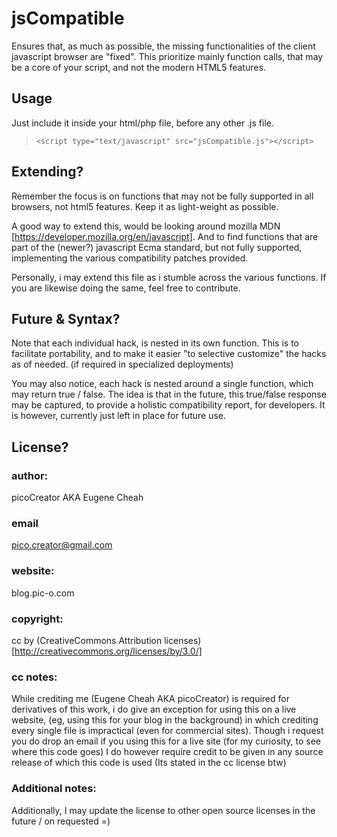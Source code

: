 jsCompatible
============

Ensures that, as much as possible, the missing functionalities of the client javascript browser are "fixed". This prioritize mainly function calls, that may be a core of your script, and not the modern HTML5 features.


Usage
-----
Just include it inside your html/php file, before any other .js file.

> `<script type="text/javascript" src="jsCompatible.js"></script>`

Extending?
----------
Remember the focus is on functions that may not be fully supported in all browsers, not html5 features. Keep it as light-weight as possible. 

A good way to extend this, would be looking around mozilla MDN [<https://developer.mozilla.org/en/javascript>]. And to find functions that are part of the (newer?) javascript Ecma standard, but not fully supported, implementing the various compatibility patches provided.

Personally, i may extend this file as i stumble across the various functions. If you are likewise doing the same, feel free to contribute.


Future & Syntax?
----------------
Note that each individual hack, is nested in its own function. This is to facilitate portability, and to make it easier "to selective customize" the hacks as of needed. (if required in specialized deployments)

You may also notice, each hack is nested around a single function, which may return true / false. The idea is that in the future, this true/false response may be captured, to provide a holistic compatibility report, for developers. It is however, currently just left in place for future use.

License?
--------
### author: ###		
picoCreator AKA Eugene Cheah
### email ###		
pico.creator@gmail.com
### website: ###		
blog.pic-o.com
### copyright: ###	
cc by (CreativeCommons Attribution licenses)
[http://creativecommons.org/licenses/by/3.0/]
### cc notes: ###
While crediting me (Eugene Cheah AKA picoCreator) is required for derivatives of this work, i do give an exception for using this on a live website, 
(eg, using this for your blog in the background) in which crediting every single file is impractical (even for commercial sites).
Though i request you do drop an email if you using this for a live site (for my curiosity, to see where this code goes)
I do however require credit to be given in any source release of which this code is used (Its stated in the cc license btw)
### Additional notes: ###
Additionally, I may update the license to other open source licenses in the future / on requested =)
